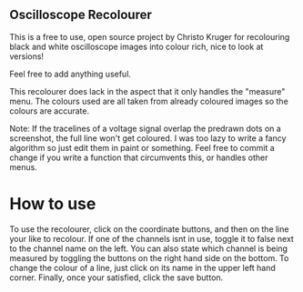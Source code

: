 ## Oscilloscope Recolourer
This is a free to use, open source project by Christo Kruger for recolouring black and white oscilloscope images into colour rich, nice to look at versions!

Feel free to add anything useful.

This recolourer does lack in the aspect that it only handles the "measure" menu. The colours used are all taken from already coloured images so the colours are accurate.

Note: If the tracelines of a voltage signal overlap the predrawn dots on a screenshot, the full line won't get coloured. I was too lazy to write a fancy algorithm so just edit them in paint or something. 
Feel free to commit a change if you write a function that circumvents this, or handles other menus.

# How to use
To use the recolourer, click on the coordinate buttons, and then on the line your like to recolour. If one of the channels isnt in use, toggle it to false next to the channel name on the left. You can also state which channel is being measured by toggling the buttons on the right hand side on the bottom. To change the colour of a line, just click on its name in the upper left hand corner. Finally, once your satisfied, click the save button.
